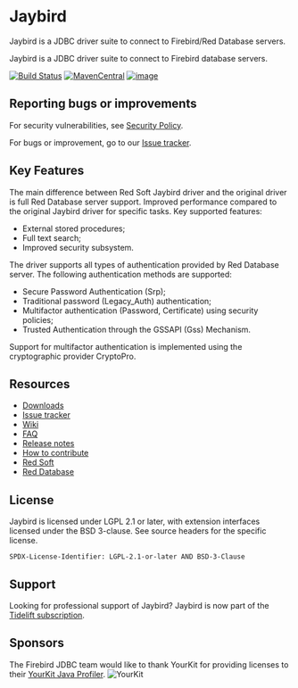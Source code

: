 # Jaybird
Jaybird is a JDBC driver suite to connect to Firebird/Red Database servers.

Jaybird is a JDBC driver suite to connect to Firebird database servers.

[![Build Status](https://github.com/FirebirdSQL/jaybird/actions/workflows/build-only.yml/badge.svg?branch=master)](https://github.com/FirebirdSQL/jaybird/actions?query=branch%3Amaster+workflow%3Abuild-only)
[![MavenCentral](https://maven-badges.herokuapp.com/maven-central/org.firebirdsql.jdbc/jaybird/badge.svg)](https://maven-badges.herokuapp.com/maven-central/org.firebirdsql.jdbc/jaybird/)
[![image](https://img.shields.io/badge/red--soft--bintray-jaybird--releases-brightgreen)](https://bintray.com/beta/#/red-soft-ru/releases)

## Reporting bugs or improvements

For security vulnerabilities, see [Security Policy](https://github.com/FirebirdSQL/jaybird/security/policy).

For bugs or improvement, go to our [Issue tracker](https://github.com/FirebirdSQL/jaybird/issues/).

## Key Features

The main difference between Red Soft Jaybird driver and the original driver is full Red Database server support. Improved performance compared to the original Jaybird driver for specific tasks. Key supported features:
- External stored procedures;
- Full text search;
- Improved security subsystem.

The driver supports all types of authentication provided by Red Database server. The following authentication methods are supported:
- Secure Password Authentication (Srp);
- Traditional password (Legacy_Auth) authentication;
- Multifactor authentication (Password, Certificate) using security policies;
- Trusted Authentication through the GSSAPI (Gss) Mechanism.

Support for multifactor authentication is implemented using the cryptographic provider CryptoPro.

## Resources

- [Downloads](https://www.firebirdsql.org/en/jdbc-driver/)
- [Issue tracker](https://github.com/FirebirdSQL/jaybird/issues/)
- [Wiki](https://github.com/FirebirdSQL/jaybird/wiki)
- [FAQ](src/docs/faq.md)
- [Release notes](src/docs/release_notes.md)
- [How to contribute](CONTRIBUTING.md)
- [Red Soft](https://www.red-soft.ru)
- [Red Database](https://reddatabase.ru)

## License

Jaybird is licensed under LGPL 2.1 or later, with extension interfaces licensed
under the BSD 3-clause. See source headers for the specific license.

`SPDX-License-Identifier: LGPL-2.1-or-later AND BSD-3-Clause`

## Support

Looking for professional support of Jaybird? Jaybird is now part of the [Tidelift subscription](https://tidelift.com/subscription/pkg/maven-org-firebirdsql-jdbc-jaybird?utm_source=maven-org-firebirdsql-jdbc-jaybird&utm_medium=referral&utm_campaign=readme).

## Sponsors

The Firebird JDBC team would like to thank YourKit for providing licenses to their [YourKit Java Profiler](https://www.yourkit.com/java/profiler/). 
![YourKit](https://www.yourkit.com/images/yklogo.png)
